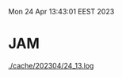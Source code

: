 Mon 24 Apr 13:43:01 EEST 2023
# JAM
<a href='./cache/202304/24_13.log'>./cache/202304/24_13.log</a>
